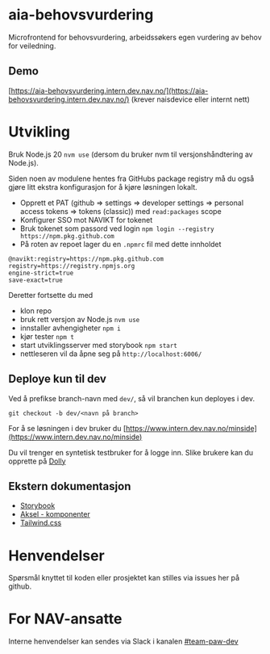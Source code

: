 # aia-behovsvurdering

Microfrontend for behovsvurdering, arbeidssøkers egen vurdering av behov for veiledning.

## Demo

[https://aia-behovsvurdering.intern.dev.nav.no/](https://aia-behovsvurdering.intern.dev.nav.no/) (krever naisdevice eller internt nett)

# Utvikling

Bruk Node.js 20 `nvm use` (dersom du bruker nvm til versjonshåndtering av Node.js).

Siden noen av modulene hentes fra GitHubs package registry må du også gjøre litt ekstra konfigurasjon for å kjøre løsningen lokalt.

-   Opprett et PAT (github => settings => developer settings => personal access tokens => tokens (classic)) med `read:packages` scope
-   Konfigurer SSO mot NAVIKT for tokenet
-   Bruk tokenet som passord ved login `npm login --registry https://npm.pkg.github.com`
-   På roten av repoet lager du en `.npmrc` fil med dette innholdet

```
@navikt:registry=https://npm.pkg.github.com
registry=https://registry.npmjs.org
engine-strict=true
save-exact=true
```

Deretter fortsette du med

-   klon repo
-   bruk rett versjon av Node.js `nvm use`
-   innstaller avhengigheter `npm i`
-   kjør tester `npm t`
-   start utviklingsserver med storybook `npm start`
-   nettleseren vil da åpne seg på `http://localhost:6006/`

## Deploye kun til dev

Ved å prefikse branch-navn med `dev/`, så vil branchen kun deployes i dev.

```
git checkout -b dev/<navn på branch>
```

For å se løsningen i dev bruker du [https://www.intern.dev.nav.no/minside](https://www.intern.dev.nav.no/minside)

Du vil trenger en syntetisk testbruker for å logge inn.
Slike brukere kan du opprette på [Dolly](https://dolly.ekstern.dev.nav.no/)

## Ekstern dokumentasjon

-   [Storybook](https://storybook.js.org/)
-   [Aksel - komponenter](https://aksel.nav.no/komponenter)
-   [Tailwind.css](https://tailwindcss.com/)

# Henvendelser

Spørsmål knyttet til koden eller prosjektet kan stilles via issues her på github.

# For NAV-ansatte

Interne henvendelser kan sendes via Slack i kanalen [#team-paw-dev](https://nav-it.slack.com/archives/CLTFAEW75)
